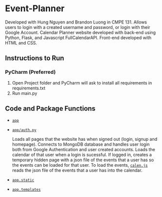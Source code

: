 # Event-Planner
Developed with Hung Nguyen and Brandon Luong in CMPE 131. Allows users to login with a created username and password, or login with their Google Account.
Calendar Planner website developed with back-end using Python, Flask, and Javascript FullCalendarAPI. Front-end developed with HTML and CSS. 

## Instructions to Run

### PyCharm (Preferred) 
1. Open Project folder and PyCharm will ask to install all requirements in requirements.txt 
1. Run main.py

## Code and Package Functions 
- [`app`](TaskManagementProject/app)
- [`app/auth.py`](TaskManagementProject/app/auth.py)

    Loads all pages that the website has when signed out (login, signup and homepage). Connects to MongoDB database and handles user login both from Google Authentication and user     created accounts. Loads the calendar of that user when a login is sucessful. If logged in, creates a temporary hidden page with a json file of the events that a user has so       the events can be loaded for that user. To load the events, [`calen.js`](TaskManagementProject/app/static/js/calen.js) reads the json file of the events that a user has into     the calendar. 

- [`app.static`](TaskManagementProject/app/static)

- [`app.templates`](TaskManagementProject/app/templates)

